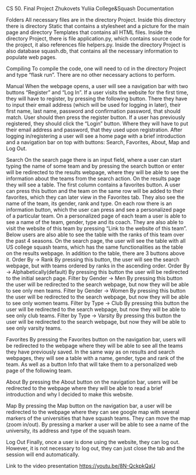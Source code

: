 CS 50. Final Project
Zhukovets Yuliia
College&Squash
Documentation

Folders
All necessary files are in the directory Project. Inside this directory there is directory Static that contains a stylesheet and a picture for the main page and directory Templates that contains all HTML files. Inside the directory Project, there is file application.py, which contains source code for the project, it also references file helpers.py. Inside the directory Project is also database squash.db, that contains all the necessary information to populate web pages.

Compiling
To compile the code, one will need to cd in the directory Project and type “flask run”. There are no other necessary actions to perform.

Manual
When the webpage opens, a user will see a navigation bar with two buttons “Register” and “Log In”.
If a user visits the website for the first time, they will have to register, by pressing the following button. There they have to input their email address (which will be used for logging in later), their first name, last name, password and confirmation password, that should match. User should then press the register button.
If a user has previously registered, they should click the “Login” button. Where they will have to put their email address and password, that they used upon registration.
After logging in/registering a user will see a home page with a brief introduction and a navigation bar on top with buttons: Search, Favorites, About, Map and Log Out.

Search
On the search page there is an input field, where a user can start typing the name of some team and by pressing the search button or enter will be redirected to the results webpage, where they will be able to see the information about the teams from the search action.
On the results page they will see a table. The first column contains a favorites button. A user can press this button and the team on the same row will be added to their favorites, which they can later view in the Favorites tab. They also see the name of the team, its gender, rank and type. On each row there is an information button, which the user can press and see a personalized page of a particular team.
On a personalized page of each team a user is able to see a name of the team, gender, type and its coach. They are also able to visit the website of this team by pressing  “Link to the website of this team”. Below users are also able to see the table with the ranks of this team over the past 4 seasons.
On the search page, the user will see the table with all US college squash teams, which has the same functionalities as the table on the results webpage. In addition to the table, there are 3 buttons above it.
Order By ->  Rank
By pressing this button, the user will see the search webpage, but with teams ordered by ranks in the ascending order.
Order By -> Alphabetically(default)
By pressing this button the user will be redirected to the initial search page.
Filter by Gender -> Men
By pressing this button the user will be redirected to the search webpage, but now they will be able to see only men teams.
Filter by Gender -> Women
By pressing this button the user will be redirected to the search webpage, but now they will be able to see only women teams.
Filter by Type -> Club
By pressing this button the user will be redirected to the search webpage, but now they will be able to see only club teams.
Filter by Type -> Varsity
By pressing this button the user will be redirected to the search webpage, but now they will be able to see only varsity teams.

Favorites
By pressing the Favorites button on the navigation bar, users will be redirected to the webpage where they will be able to see all the teams they have previously saved. In the same way as on results and search webpages, they will see a table with a name, gender, type and rank of the team. As well as a button Info that will take them to a personalized web page of the following team.

About
By pressing the About button on the navigation bar, users will be redirected to the webpage where they will be able to read a brief introduction and why I decided to make this website.

Map
By pressing the Map button on the navigation bar, a user will be redirected to the webpage where they can see google map with several markers of the universities that have squash teams. They can move the map (zoom in/out). By pressing a marker a user will be able to see a name of the university, its address and type of the squash team.

Log Out
Finally, once a user is done using the website, they can log out. However, it is not necessary to log out, they can just close the tab and the session will end automatically.

Link to the video presentation
https://youtu.be/8N-QckpkQaU